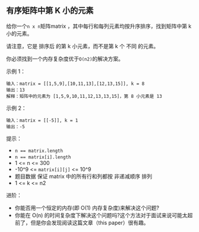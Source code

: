 ## 有序矩阵中第 K 小的元素

给你一个`n x n`矩阵matrix ，其中每行和每列元素均按升序排序，找到矩阵中第 k 小的元素。

请注意，它是 排序后 的第 k 小元素，而不是第 k 个 不同 的元素。

你必须找到一个内存复杂度优于`O(n2)`的解决方案。



示例 1：

```
输入：matrix = [[1,5,9],[10,11,13],[12,13,15]], k = 8
输出：13
解释：矩阵中的元素为 [1,5,9,10,11,12,13,13,15]，第 8 小元素是 13
```

示例 2：

```
输入：matrix = [[-5]], k = 1
输出：-5
```

提示：

* `n == matrix.length`
* `n == matrix[i].length`
* 1 <= n <= 300
* -10^9 <= `matrix[i][j]` <= 10^9
* 题目数据 保证 matrix 中的所有行和列都按 非递减顺序 排列
* 1 <= k <= n2


进阶：

* 你能否用一个恒定的内存(即 O(1) 内存复杂度)来解决这个问题?
* 你能在 O(n) 的时间复杂度下解决这个问题吗?这个方法对于面试来说可能太超前了，但是你会发现阅读这篇文章（this paper）很有趣。
